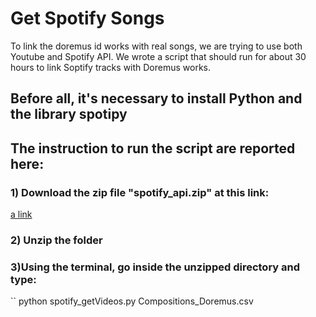 # Get Spotify Songs
To link the doremus id works with real songs, we are trying to use both Youtube and Spotify API.
We wrote a script that should run for about 30 hours to link Soptify tracks with Doremus works.

## Before all, it's necessary to install Python and the library spotipy



## The instruction to run the script are reported here:
### 1) Download the zip file "spotify_api.zip" at this link:
[a link](https://drive.google.com/open?id=0B2m64YbMzInoLWVlU2pOX1owbVk)
### 2) Unzip the folder
### 3)Using the terminal, go inside the unzipped directory and type:

``
python spotify_getVideos.py Compositions_Doremus.csv
```

